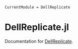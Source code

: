 ```@meta
CurrentModule = DellReplicate
```

# DellReplicate.jl

Documentation for [DellReplicate](https://github.com/prantoine/DellReplicate.jl).

